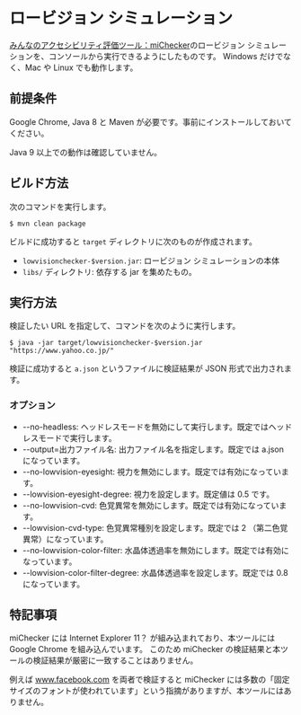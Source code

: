 ロービジョン シミュレーション
===

[みんなのアクセシビリティ評価ツール：miChecker](https://www.soumu.go.jp/main_sosiki/joho_tsusin/b_free/michecker.html)のロービジョン シミュレーションを、コンソールから実行できるようにしたものです。
Windows だけでなく、Mac や Linux でも動作します。

## 前提条件

Google Chrome, Java 8 と Maven が必要です。事前にインストールしておいてください。

Java 9 以上での動作は確認していません。

## ビルド方法

次のコマンドを実行します。

~~~
$ mvn clean package
~~~

ビルドに成功すると `target` ディレクトリに次のものが作成されます。

- `lowvisionchecker-$version.jar`: ロービジョン シミュレーションの本体
- `libs/` ディレクトリ: 依存する jar を集めたもの。

## 実行方法

検証したい URL を指定して、コマンドを次のように実行します。

~~~
$ java -jar target/lowvisionchecker-$version.jar "https://www.yahoo.co.jp/"
~~~

検証に成功すると `a.json` というファイルに検証結果が JSON 形式で出力されます。

### オプション

- --no-headless: ヘッドレスモードを無効にして実行します。既定ではヘッドレスモードで実行します。
- --output=出力ファイル名: 出力ファイル名を指定します。既定では a.json になっています。
- --no-lowvision-eyesight: 視力を無効にします。既定では有効になっています。
- --lowvision-eyesight-degree: 視力を設定します。既定値は 0.5 です。
- --no-lowvision-cvd: 色覚異常を無効にします。既定では有効になっています。
- --lowvision-cvd-type: 色覚異常種別を設定します。既定では 2 （第二色覚異常）になっています。
- --no-lowvision-color-filter: 水晶体透過率を無効にします。既定では有効になっています。
- --lowvision-color-filter-degree: 水晶体透過率を設定します。既定では 0.8 になっています。

## 特記事項

miChecker には Internet Explorer 11？ が組み込まれており、本ツールには Google Chrome を組み込んでいます。
このため miChecker の検証結果と本ツールの検証結果が厳密に一致することはありません。

例えば www.facebook.com を両者で検証すると miChecker には多数の「固定サイズのフォントが使われています」という指摘がありますが、本ツールにはありません。
